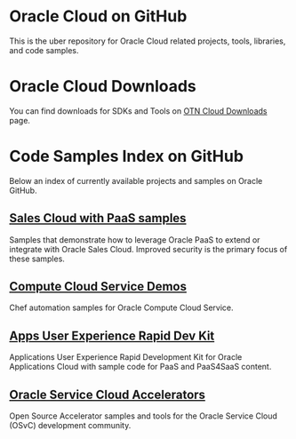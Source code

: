 Oracle Cloud on GitHub
============
This is the uber repository for Oracle Cloud related projects, tools, libraries, and code samples.

# Oracle Cloud Downloads
You can find downloads for SDKs and Tools on [OTN Cloud Downloads](www.oracle.com/technetwork/topics/cloud/downloads/) page. 

# Code Samples Index on GitHub
Below an index of currently available projects and samples on Oracle GitHub.

## [Sales Cloud with PaaS samples](https://github.com/oracle/sales-cloud-with-paas-samples)
Samples that demonstrate how to leverage Oracle PaaS to extend or integrate with Oracle Sales Cloud. Improved security is the primary focus of these samples.

## [Compute Cloud Service Demos](https://github.com/oracle/compute-cloud-service-demos)
Chef automation samples for Oracle Compute Cloud Service.

## [Apps User Experience Rapid Dev Kit](https://github.com/oracle/apps-cloud-ui-kit)
Applications User Experience Rapid Development Kit for Oracle Applications Cloud with sample code for PaaS and PaaS4SaaS content.

## [Oracle Service Cloud Accelerators](https://github.com/oracle/accelerators)
Open Source Accelerator samples and tools for the Oracle Service Cloud (OSvC) development community.
